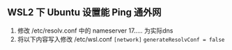 ## WSL2 下 Ubuntu 设置能 Ping 通外网
1. 修改 /etc/resolv.conf 中的 nameserver 17..... 为实际dns
2. 将以下内容写入修改 /etc/wsl.conf
`[network]`
`generateResolvConf = false`